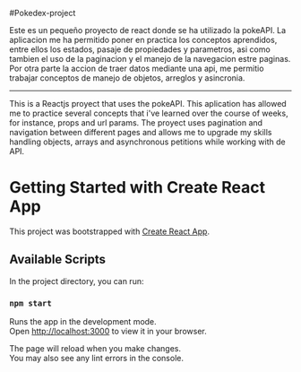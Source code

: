 #Pokedex-project

Este es un pequeño proyecto de react donde se ha utilizado la pokeAPI. La aplicacion me ha permitido poner en practica los conceptos aprendidos, entre ellos los estados, pasaje de propiedades y parametros, asi como tambien el uso de la paginacion y el manejo de la navegacion estre paginas. Por otra parte la accion de traer datos mediante una api, me permitio trabajar conceptos de manejo de objetos, arreglos y asincronia.

-------------------------------------------------------------------------------------------------------------------------------------------------------------------------

This is a Reactjs proyect that uses the pokeAPI. This aplication has allowed me to practice several concepts that i've learned over the course of weeks, for instance, props and url params. The proyect uses pagination and navigation between different pages and allows me to upgrade my skills handling objects, arrays and asynchronous petitions while working with de API.

# Getting Started with Create React App

This project was bootstrapped with [Create React App](https://github.com/facebook/create-react-app).

## Available Scripts

In the project directory, you can run:

### `npm start`

Runs the app in the development mode.\
Open [http://localhost:3000](http://localhost:3000) to view it in your browser.

The page will reload when you make changes.\
You may also see any lint errors in the console.
